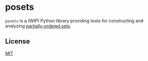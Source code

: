 # posets

`posets` is a (WIP) Python library providing tools for constructing and analyzing [partially-ordered sets](https://en.wikipedia.org/wiki/Partially_ordered_set).


## License
[MIT](https://choosealicense.com/licenses/mit/)
